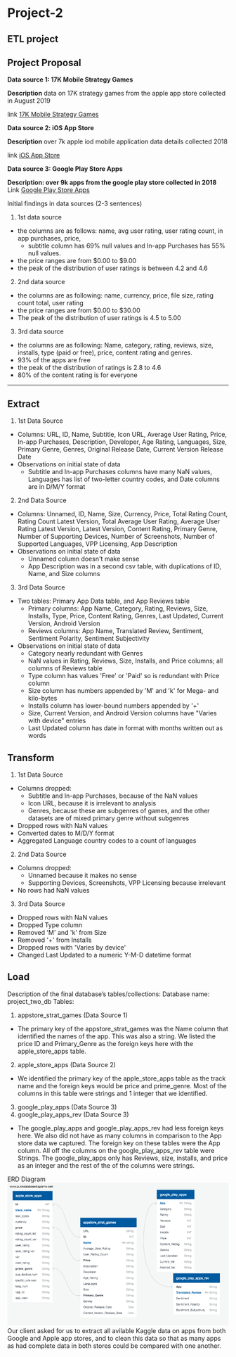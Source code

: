 # Project-2
ETL project 
---
## Project Proposal
**Data source 1: 17K Mobile Strategy Games**

**Description** data on 17K strategy games from the apple app store collected in August 2019

link [17K Mobile Strategy Games](https://www.kaggle.com/datasets/tristan581/17k-apple-app-store-strategy-games)

**Data source 2: iOS App Store**

**Description** over 7k apple iod mobile application data details collected 2018

link [iOS App Store](https://www.kaggle.com/code/gloriousc/ios-app-store/data)

**Data source 3: Google Play Store Apps**

**Description: over 9k apps from the google play store collected in 2018**
Link [Google Play Store Apps](https://www.kaggle.com/datasets/lava18/google-play-store-apps)

Initial findings in data sources (2-3 sentences)
1. 1st data source 
  - the columns are as follows: name, avg user rating, user rating count, in app purchases, price,
	- subtitle column has 69% null values and In-app Purchases has 55% null values. 
  - the price ranges are from $0.00 to $9.00
  - the peak of the distribution of user ratings is between 4.2 and 4.6
  
  2. 2nd data source
   - the columns are as following: name, currency, price, file size, rating count total, user rating
   - the price ranges are from $0.00 to $30.00
   - The peak of the distribution of user ratings is 4.5 to 5.00
    
   3. 3rd data source
   -  the columns are as following: Name, category, rating, reviews, size, installs, type (paid or free), price, content rating and genres. 
   - 93% of the apps are free
   - the peak of the distribution of ratings is 2.8 to 4.6
   - 80% of the content rating is for everyone
---
## Extract
1. 1st Data Source
  - Columns: URL, ID, Name, Subtitle, Icon URL, Average User Rating, Price, In-app Purchases, Description,  Developer, Age Rating, Languages, Size, Primary Genre, Genres, Original Release Date, Current Version Release Date
  - Observations on initial state of data
  	- Subtitle and In-app Purchases columns have many NaN values, Languages has list of two-letter country codes, and Date columns are in D/M/Y format
2. 2nd Data Source
  - Columns: Unnamed, ID, Name, Size, Currency, Price, Total Rating Count, Rating Count Latest Version, Total Average User Rating, Average User Rating Latest Version, Latest Version, Content Rating, Primary Genre, Number of Supporting Devices, Number of Screenshots, Number of Supported Languages, VPP Licensing, App Description
  - Observations on initial state of data
  	- Unnamed column doesn't make sense
	- App Description was in a second csv table, with duplications of ID, Name, and Size columns
3. 3rd Data Source
  - Two tables: Primary App Data table, and App Reviews table
  	- Primary columns: App Name, Category, Rating, Reviews, Size, Installs, Type, Price, Content Rating, Genres, Last Updated, Current Version, Android Version
  	- Reviews columns: App Name, Translated Review, Sentiment, Sentiment Polarity, Sentiment Subjectivity	
  - Observations on initial state of data
  	- Category nearly redundant with Genres
  	- NaN values in Rating, Reviews, Size, Installs, and Price columns; all columns of Reviews table
  	- Type column has values 'Free' or 'Paid' so is redundant with Price column
  	- Size column has numbers appended by 'M' and 'k' for Mega- and kilo-bytes
  	- Installs column has lower-bound numbers appended by '+'
  	- Size, Current Version, and Android Version columns have "Varies with device" entries
  	- Last Updated column has date in format with months written out as words  	

## Transform
1. 1st Data Source
  - Columns dropped: 
  	- Subtitle and In-app Purchases, because of the NaN values 
	- Icon URL, because it is irrelevant to analysis
	- Genres, because these are subgenres of games, and the other datasets are of mixed primary genre without subgenres
  - Dropped rows with NaN values
  - Converted dates to M/D/Y format
  - Aggregated Language country codes to a count of languages
2. 2nd Data Source
  - Columns dropped:
  	- Unnamed because it makes no sense
	- Supporting Devices, Screenshots, VPP Licensing because irrelevant
  - No rows had NaN values
 3. 3rd Data Source
  - Dropped rows with NaN values
  - Dropped Type column
  - Removed 'M' and 'k' from Size
  - Removed '+' from Installs
  - Dropped rows with 'Varies by device'
  - Changed Last Updated to a numeric Y-M-D datetime format

## Load
Description of the final database’s tables/collections:
Database name: project_two_db
Tables:
1. appstore_strat_games (Data Source 1)
  - The primary key of the appstore_strat_games was the Name column that identified the names of the app. This was also a string. We listed the price ID and Primary_Genre as the foreign keys here with the apple_store_apps table.
2. apple_store_apps (Data Source 2)
  - We identified the primary key of the apple_store_apps table as the track name and the foreign keys would be price and prime_genre. Most of the columns in this table were strings and 1 integer that we identified.
3. google_play_apps (Data Source 3)
4. google_play_apps_rev (Data Source 3)
  - The  google_play_apps and google_play_apps_rev had less foreign keys here. We also did not have as many columns in comparison to the App store data we captured. The foreign key on these tables were the App column. All off the columns on the google_play_apps_rev table were Strings. The google_play_apps only has Reviews, size, installs, and price as an integer and the rest of the of the columns were strings.
  
ERD Diagram
![ERD Diagram](QuickDBD-Project%202%20ERD.png)
Our client asked for us to extract all avilable Kaggle data on apps from both Google and Apple app stores, and to clean this data so that as many apps as had complete data in both stores could be compared with one another.
